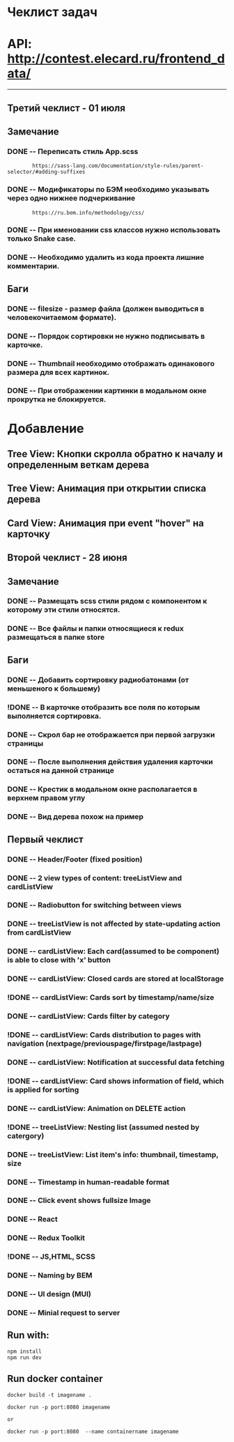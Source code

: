 # Чеклист задач
# API: http://contest.elecard.ru/frontend_data/
-----------------------------------
## Третий чеклист - 01 июля
## Замечание 
### DONE -- Переписать стиль App.scss 
            https://sass-lang.com/documentation/style-rules/parent-selector/#adding-suffixes
### DONE -- Модификаторы по БЭМ необходимо указывать через одно нижнее подчеркивание 
            https://ru.bem.info/methodology/css/
### DONE -- При именовании css классов нужно использовать только Snake case.
### DONE -- Необходимо удалить из кода проекта лишние комментарии.
## Баги
### DONE -- filesize - размер файла (должен выводиться в человекочитаемом формате).
### DONE -- Порядок сортировки не нужно подписывать в карточке.
### DONE -- Thumbnail необходимо отображать одинакового размера для всех картинок.
### DONE -- При отображении картинки в модальном окне прокрутка не блокируется. 

# Добавление
## Tree View: Кнопки скролла обратно к началу и определенным веткам дерева
## Tree View: Анимация при открытии списка дерева
## Card View: Анимация при event "hover" на карточку


## Второй чеклист - 28 июня
## Замечание 
### DONE -- Размещать scss стили рядом с компонентом к которому эти стили относятся.
### DONE -- Все файлы и папки относящиеся к redux размещаться в папке store
## Баги
### DONE -- Добавить сортировку радиобатонами (от меньшеного к большему)
### !DONE -- В карточке отобразить все поля по которым выполняется сортировка.
### DONE -- Скрол бар не отображается при первой загрузки страницы
### DONE -- После выполнения действия удаления карточки остаться на данной странице
### DONE -- Крестик в модальном окне располагается в верхнем правом углу
### DONE -- Вид дерева похож на пример



## Первый чеклист 
### DONE -- Header/Footer (fixed position)
### DONE -- 2 view types of content: treeListView and cardListView
### DONE -- Radiobutton for switching between views
### DONE -- treeListView is not affected by state-updating action from cardListView

### DONE -- cardListView: Each card(assumed to be component) is able to close with 'x' button
### DONE -- cardListView: Closed cards are stored at localStorage 
### !DONE -- cardListView: Cards sort by timestamp/name/size
### DONE -- cardListView: Cards filter by category
### !DONE -- cardListView: Cards distribution to pages with navigation (nextpage/previouspage/firstpage/lastpage) 
### DONE -- cardListView: Notification at successful data fetching 
### !DONE -- cardListView: Card shows information of field, which is applied for sorting
### DONE -- cardListView: Animation on DELETE action

### !DONE -- treeListView: Nesting list (assumed nested by catergory)
### DONE -- treeListView: List item's info: thumbnail, timestamp, size

### DONE -- Timestamp in human-readable format
### DONE -- Click event shows fullsize Image

### DONE -- React
### DONE -- Redux Toolkit
### !DONE -- JS,HTML, SCSS
### DONE -- Naming by BEM
### DONE -- UI design (MUI)
### DONE -- Minial request to server

## Run with:

    npm install
    npm run dev 

## Run docker container

    docker build -t imagename .

    docker run -p port:8080 imagename 

    or

    docker run -p port:8080  --name containername imagename

